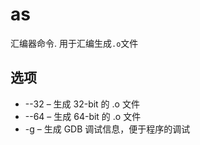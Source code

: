 # as
汇编器命令. 用于汇编生成`.o`文件

## 选项
- --32 – 生成 32-bit 的 .o 文件
- --64 – 生成 64-bit 的 .o 文件
- -g – 生成 GDB 调试信息，便于程序的调试
